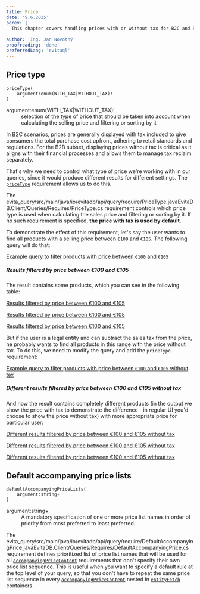 ```yaml
---
title: Price
date: '9.6.2025'
perex: |
  This chapter covers handling prices with or without tax for B2C and B2B scenarios, and how to set default price list priorities for consistent pricing across your queries.
  
author: 'Ing. Jan Novotný'
proofreading: 'done'
preferredLang: 'evitaql'
---
```


## Price type

```evitaql-syntax
priceType(
    argument:enum(WITH_TAX|WITHOUT_TAX)!
)
```

<dl>
    <dt>argument:enum(WITH_TAX|WITHOUT_TAX)!</dt>
    <dd>
        selection of the type of price that should be taken into account when calculating the selling price and
        filtering or sorting by it
    </dd>
</dl>

In B2C scenarios, prices are generally displayed with tax included to give consumers the total purchase cost upfront,
adhering to retail standards and regulations. For the B2B subset, displaying prices without tax is critical as it
aligns with their financial processes and allows them to manage tax reclaim separately.

That's why we need to control what type of price we're working with in our queries, since it would produce different
results for different settings. The [`priceType`](../requirements/price.md#price-type) requirement allows us to do this.

The <LS to="j,e,r,g"><SourceClass>evita_query/src/main/java/io/evitadb/api/query/require/PriceType.java</SourceClass></LS><LS to="c"><SourceClass>EvitaDB.Client/Queries/Requires/PriceType.cs</SourceClass></LS> requirement
controls which price type is used when calculating the sales price and filtering or sorting by it. If no such
requirement is specified, **the price with tax is used by default**.

To demonstrate the effect of this requirement, let's say the user wants to find all products with a selling price
between `€100` and `€105`. The following query will do that:

<SourceCodeTabs requires="evita_functional_tests/src/test/resources/META-INF/documentation/evitaql-init.java" langSpecificTabOnly>

[Example query to filter products with price between `€100` and `€105`](/documentation/user/en/query/requirements/examples/price/price-type.evitaql)

</SourceCodeTabs>

<Note type="info">

<NoteTitle toggles="true">

##### Results filtered by price between €100 and €105

</NoteTitle>

The result contains some products, which you can see in the following table:

<LS to="e,j,c">

<MDInclude>[Results filtered by price between €100 and €105](/documentation/user/en/query/requirements/examples/price/price-type.evitaql.md)</MDInclude>

</LS>
<LS to="g">

<MDInclude sourceVariable="data.queryProduct.recordPage">[Results filtered by price between €100 and €105](/documentation/user/en/query/requirements/examples/price/price-type.graphql.json.md)</MDInclude>

</LS>
<LS to="r">

<MDInclude sourceVariable="recordPage">[Results filtered by price between €100 and €105](/documentation/user/en/query/requirements/examples/price/price-type.rest.json.md)</MDInclude>

</LS>

</Note>

But if the user is a legal entity and can subtract the sales tax from the price, he probably wants to find all products
in this range with the price without tax. To do this, we need to modify the query and add the `priceType` requirement:

<SourceCodeTabs requires="evita_functional_tests/src/test/resources/META-INF/documentation/evitaql-init.java" langSpecificTabOnly>

[Example query to filter products with price between `€100` and `€105` without tax](/documentation/user/en/query/requirements/examples/price/price-type-without-tax.evitaql)

</SourceCodeTabs>

<Note type="info">

<NoteTitle toggles="true">

##### Different results filtered by price between €100 and €105 without tax

</NoteTitle>

And now the result contains completely different products (in the output we show the price with tax to demonstrate the
difference - in regular UI you'd choose to show the price without tax) with more appropriate price for particular user:

<LS to="e,j,c">

<MDInclude>[Different results filtered by price between €100 and €105 without tax](/documentation/user/en/query/requirements/examples/price/price-type-without-tax.evitaql.md)</MDInclude>

</LS>
<LS to="g">

<MDInclude sourceVariable="data.queryProduct.recordPage">[Different results filtered by price between €100 and €105 without tax](/documentation/user/en/query/requirements/examples/price/price-type-without-tax.graphql.json.md)</MDInclude>

</LS>
<LS to="r">

<MDInclude sourceVariable="recordPage">[Different results filtered by price between €100 and €105 without tax](/documentation/user/en/query/requirements/examples/price/price-type-without-tax.rest.json.md)</MDInclude>

</LS>

</Note>

## Default accompanying price lists

```evitaql-syntax
defaultAccompanyingPriceLists(
    argument:string+
)
```

<dl>
    <dt>argument:string+</dt>
    <dd>
        A mandatory specification of one or more price list names in order of priority from most preferred to least
        preferred.
    </dd>
</dl>

The <LS to="j,e,r,g"><SourceClass>evita_query/src/main/java/io/evitadb/api/query/require/DefaultAccompanyingPrice.java</SourceClass></LS><LS to="c"><SourceClass>EvitaDB.Client/Queries/Requires/DefaultAccompanyingPrice.cs</SourceClass></LS> requirement
defines prioritized list of price list names that will be used for all [`accompanyingPriceContent`](fetching.md#accompanying-price-content)
requirements that don't specify their own price list sequence. This is useful when you want to specify a default rule
at the top level of your query, so that you don't have to repeat the same price list sequence in every 
[`accompanyingPriceContent`](fetching.md#accompanying-price-content) nested in [`entityFetch`](fetching.md#entity-fetch) containers.